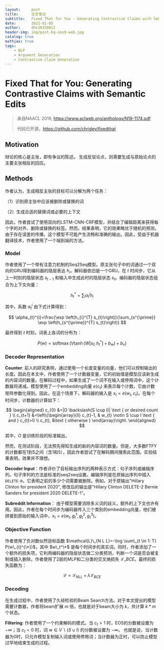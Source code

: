 ```yaml
---
layout:     post
title:      论文笔记
subtitle:   Fixed That for You - Generating Contrastive Claims with Semantic Edits
date:       2021-01-05
author:     dhx20150812
header-img: img/post-bg-ios9-web.jpg
catalog: true
mathjax: true
tags:
    - NLP
    - Argument Generation
    - Contrastive Claim Generation
---
```


# Fixed That for You: Generating Contrastive Claims with Semantic Edits

>   来自NAACL 2019, <https://www.aclweb.org/anthology/N19-1174.pdf>
>
>   代码已开源，<https://github.com/chridey/fixedthat>



## Motivation

辩论的核心是主张，即有争议的陈述。 生成反驳论点，则需要生成与原始论点的主要主张相反的回应。



## Methods

作者认为，生成相反主张的目标可以分解为两个任务：

（1）识别原主张中应该被删除或替换的词

（2）生成合适的替换词或必要的上下文

因此，作者尝试了使用双向的LSTM-CNN-CRF模型，并结合了编辑距离来获得每个字的对齐、删除或替换的标签。然而，结果表明，它的效果略优于随机的预测，由于存在误差的传播，这个模型不可能产生流畅和准确的输出。因此，受益于机器翻译技术，作者使用了一个端到端的方法。

### Model

作者使用了一个带有注意力机制的Seq2Seq模型。原主张句子中的词通过一个双向的GRU得到编码器的隐层表达 $h_i$。解码器依旧是一个GRU，在 $t$ 时间步，它从上一时刻的隐层状态 $s_{t-1}$ 和输入中生成此时的隐层状态 $s_{t}$。编码器的隐层状态组合为上下文向量：

$$
h_{t}^{*}=\sum_{i} \alpha_{t}^{i} h_{i}
$$

其中，系数 $\alpha_{t}^{i}$ 由下式计算得到：

$$
\alpha_{t}^{i}=\frac{\exp \left(h_{i}^{T} s_{t}\right)}{\sum_{s^{\prime}} \exp \left(h_{s^{\prime}}^{T} s_{t}\right)}
$$

最终得到 $t$ 时刻，词表上各词的分布为：

$$
P(w)=\operatorname{softmax}\left(V \tanh \left(W\left[s_{t} ; h_{t}^{*}\right]+b_{w}\right)+b_{v}\right)
$$

### Decoder Representation

**Counter**: 前人的研究表明，通过使用一个长度变量的向量，他们可以控制输出的长度。因此在本文中，作者使用了一个计数器变量，它的初始值是模型应该新生成的内容词的数量。在解码过程中，如果生成了一个词不在输入或停用词中，这个计数器将递减。模型使用了一个embedding向量 $e(c_t)$ 来表示每个计数，它由计数矩阵参数化得到。因此，在这个场景下，解码器的输入是 $x_t=e(w_t, c_t)$。在每个时间步，计数器的计算如下：

$$
\begin{aligned}
c_{0} &=|O \backslash(S \cup I)| \text { or desired count } \\
c_{t+1} &=\left\{\begin{array}{ll}
c_{t}-1, & w_{t} \notin S \cup I \text { and } c_{t}>0 \\
c_{t}, &\text { otherwise }
\end{array}\right.
\end{aligned}
$$

其中，$O$ 是训练阶段的标准输出。

然而，在测试阶段，无法预先得知生成的新的内容词的数量。但是，大多数FTFY的计数都在1到5之间（含1和5），因此作者尝试了在解码期间搜索此范围。实验结果表明，效果并不理想。

**Decoder Input**：作者评价了目标输出序列的两种表示方式：句子序列或编辑序列。句子序列的方法是标准的seq2seq设置。编辑序列是在原输出序列中插入`DELETE-N`，它表明之前的多少个词需要被删除。例如，对于原输出"Hillary Clinton for president 2020", 修改后的输出是”Hillary Clinton DELETE-2 Bernie Sanders for president 2020 DELETE-1“。

**Subreddit Information**： 由于模型需要消除多义词的歧义，额外的上下文也许有用。因此，作者在每个时间步为编码器传入三个类别的embedding向量，他们被拼接到原始的输入词中，$x_t=e(w_t, g_t^1,g_t^2,g_t^3)$。

### Objective Function

作者使用了负对数似然目标函数 $\mathcal{L}\_{N L L}=-\log \sum\_{t \in 1: T} P(w\_{t}^{\*})$，其中 $w\_t^\*$ 是每个时间步的真实词。同时，作者添加了一个额外的损失项，它利用编码器的隐层状态做二分类预测，判断一个词是否会被复制或插入删除。作者使用了2层的MLP和二分类的交叉熵损失 $\mathcal{L}\_{BCE}$。最终的损失函数为：

$$
\mathcal{L} = \mathcal{L}_{N L L} + \lambda \mathcal{L}_{B C E}
$$

### Decoding

在生成过程中，作者使用了久经检验的Beam Search方法。对于本文提出的模型需要计数器，作者将beam扩展 $m$ 倍，也就是对于beam大小为 $k$，共计算 $k*m$ 个状态。

**Filtering**: 作者使用了一个约束解码的模式。当 $c_t>1$ 时，EOS的分数被设置为 $-\infty$；当 $c_t=0$ 时，词 $w \in V \backslash(S \cup I)$ 的分数被设置为 $-\infty$。 也就是说，当计数器为0时，只允许模型复制输入词或使用停用词；当计数器为正时，可以防止模型过早地结束生成的过程。
